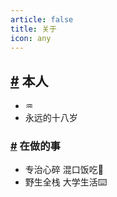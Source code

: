 ```yaml
---
article: false
title: 关于
icon: any
---
```

## [#](#本人) 本人

*   ♒️
*   永远的十八岁

### [#](#在做的事) 在做的事

*   专治心碎 混口饭吃🍚
*   野生全栈 大学生活⌨️
